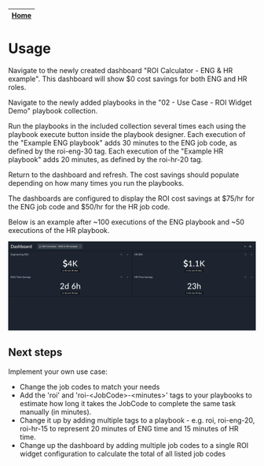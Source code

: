 | [Home](https://github.com/fortinet-fortisoar/solution-pack-roi-calculator-usage/blob/release/1.0.0/README.md) |
|--------------------------------------------|

# Usage
Navigate to the newly created dashboard "ROI Calculator - ENG & HR example". This dashboard will show $0 cost savings for both ENG and HR roles.

Navigate to the newly added playbooks in the "02 - Use Case - ROI Widget Demo" playbook collection.

Run the playbooks in the included collection several times each using the playbook execute button inside the playbook designer. 
Each execution of the "Example ENG playbook" adds 30 minutes to the ENG job code, as defined by the roi-eng-30 tag. Each execution of the "Example HR playbook" adds 20 minutes, as defined by the roi-hr-20 tag.

Return to the dashboard and refresh. The cost savings should populate depending on how many times you run the playbooks.

The dashboards are configured to display the ROI cost savings at $75/hr for the ENG job code and $50/hr for the HR job code.

Below is an example after ~100 executions of the ENG playbook and ~50 executions of the HR playbook.

![ROI Calculator Dashboard](res/roi-calculator-dashboard.png)


## Next steps
Implement your own use case:
- Change the job codes to match your needs
- Add the 'roi' and 'roi-\<JobCode\>-\<minutes\>' tags to your playbooks to estimate how long it takes the JobCode to complete the same task manually (in minutes).
- Change it up by adding multiple tags to a playbook - e.g. roi, roi-eng-20, roi-hr-15 to represent 20 minutes of ENG time and 15 minutes of HR time.
- Change up the dashboard by adding multiple job codes to a single ROI widget configuration to calculate the total of all listed job codes
